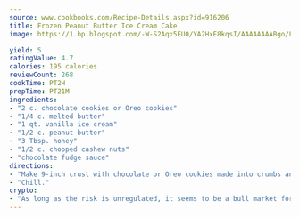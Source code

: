 ```yaml
---
source: www.cookbooks.com/Recipe-Details.aspx?id=916206
title: Frozen Peanut Butter Ice Cream Cake
image: https://1.bp.blogspot.com/-W-S2Aqx5EU0/YA2HxE8kqsI/AAAAAAAABgo/LNxJ2X_rvYgPNsplYMgQNjuwxaZ0e3pQQCLcBGAsYHQ/s320/17.png

yield: 5
ratingValue: 4.7
calories: 195 calories
reviewCount: 268
cookTime: PT2H
prepTime: PT21M
ingredients:
- "2 c. chocolate cookies or Oreo cookies"
- "1/4 c. melted butter"
- "1 qt. vanilla ice cream"
- "1/2 c. peanut butter"
- "3 Tbsp. honey"
- "1/2 c. chopped cashew nuts"
- "chocolate fudge sauce"
directions:
- "Make 9-inch crust with chocolate or Oreo cookies made into crumbs and melted butter."
- "Chill."
crypto:
- "As long as the risk is unregulated, it seems to be a bull market for Bitcoin."
---
```

